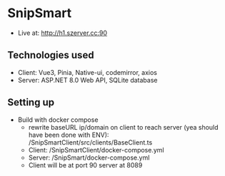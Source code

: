 # SnipSmart

- Live at: http://h1.szerver.cc:90

## Technologies used
- Client: Vue3, Pinia, Native-ui, codemirror, axios
- Server: ASP.NET 8.0 Web API, SQLite database

## Setting up
- Build with docker compose
    - rewrite baseURL ip/domain on client to reach server (yea should have been done with ENV): /SnipSmartClient/src/clients/BaseClient.ts
    - Client: /SnipSmartClient/docker-compose.yml
    - Server: /SnipSmart/docker-compose.yml
    - Client will be at port 90 server at 8089

